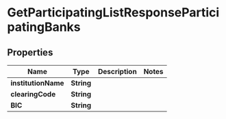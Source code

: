 

# GetParticipatingListResponseParticipatingBanks


## Properties

| Name | Type | Description | Notes |
|------------ | ------------- | ------------- | -------------|
|**institutionName** | **String** |  |  |
|**clearingCode** | **String** |  |  |
|**BIC** | **String** |  |  |



